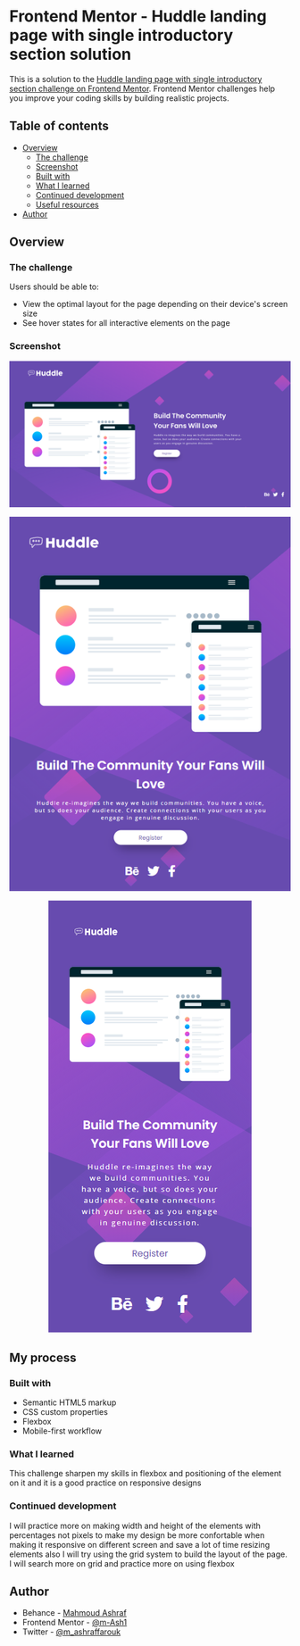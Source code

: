 # Frontend Mentor - Huddle landing page with single introductory section solution

This is a solution to the [Huddle landing page with single introductory section challenge on Frontend Mentor](https://www.frontendmentor.io/challenges/huddle-landing-page-with-a-single-introductory-section-B_2Wvxgi0). Frontend Mentor challenges help you improve your coding skills by building realistic projects. 

## Table of contents

- [Overview](#overview)
  - [The challenge](#the-challenge)
  - [Screenshot](#screenshot)
  - [Built with](#built-with)
  - [What I learned](#what-i-learned)
  - [Continued development](#continued-development)
  - [Useful resources](#useful-resources)
- [Author](#author)


## Overview

### The challenge

Users should be able to:

- View the optimal layout for the page depending on their device's screen size
- See hover states for all interactive elements on the page

### Screenshot

![desktop view](./screenshots/project-2.PNG)
<p align="center">
  <img src="./screenshots/project-2-IPAD.PNG">
</p>
<p align="center">
  <img src="./screenshots/project-2-mobile.PNG">
</p>


## My process

### Built with

- Semantic HTML5 markup
- CSS custom properties
- Flexbox
- Mobile-first workflow

### What I learned

This challenge sharpen my skills in flexbox and positioning of the element on it and it is a good practice on responsive designs

### Continued development

I will practice more on making width and height of the elements with percentages not pixels to make my design be more confortable when
making it responsive on different screen and save a lot of time resizing elements
also I will try using the grid system to build the layout of the page. I will search more on grid and practice more on using flexbox

## Author

- Behance - [Mahmoud Ashraf](https://www.behance.net/m_ashraffarouk/)
- Frontend Mentor - [@m-Ash1](https://www.frontendmentor.io/profile/m-Ash1)
- Twitter - [@m_ashraffarouk](https://www.twitter.com/m_ashraffarouk)
